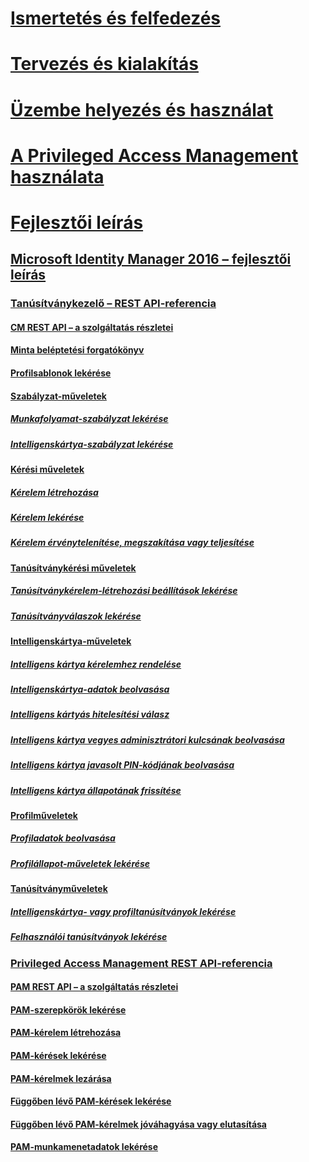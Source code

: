 
# [Ismertetés és felfedezés](/microsoft-identity-manager/understand-explore/microsoft-identity-manager-2016)

# [Tervezés és kialakítás](/microsoft-identity-manager/plan-design/microsoft-identity-manager-2016-supported-platforms)

# [Üzembe helyezés és használat](/microsoft-identity-manager/deploy-use/microsoft-identity-manager-deploy)

# [A Privileged Access Management használata](/microsoft-identity-manager/pam/privileged-identity-management-for-active-directory-domain-services)

# [Fejlesztői leírás](microsoft-identity-manager-2016-developer-reference.md)

## [Microsoft Identity Manager 2016 – fejlesztői leírás](microsoft-identity-manager-2016-developer-reference.md)

### [Tanúsítványkezelő – REST API-referencia](certificate-management-rest-api-reference.md)

#### [CM REST API – a szolgáltatás részletei](certificate-management-rest-api-service-details.md)

#### [Minta beléptetési forgatókönyv](sample-enrollment-walkthrough.md)

#### [Profilsablonok lekérése](get-profile-templates.md)

#### [Szabályzat-műveletek](policy-operations.md)

##### [Munkafolyamat-szabályzat lekérése](get-workflow-policy.md)

##### [Intelligenskártya-szabályzat lekérése](get-smartcard-policy.md)

#### [Kérési műveletek](request-operations.md)

##### [Kérelem létrehozása](create-request.md)

##### [Kérelem lekérése](get-request.md)

##### [Kérelem érvénytelenítése, megszakítása vagy teljesítése](cancel-abandon-complete-request.md)

#### [Tanúsítványkérési műveletek](certificate-request-operations.md)

##### [Tanúsítványkérelem-létrehozási beállítások lekérése](get-certificate-request-generation-options.md)

##### [Tanúsítványválaszok lekérése](get-certificate-responses.md)

#### [Intelligenskártya-műveletek](smartcard-operations.md)

##### [Intelligens kártya kérelemhez rendelése](assign-smartcard-to-request.md)

##### [Intelligenskártya-adatok beolvasása](get-smartcard-data.md)

##### [Intelligens kártyás hitelesítési válasz](get-smartcard-authentication-response.md)

##### [Intelligens kártya vegyes adminisztrátori kulcsának beolvasása](get-smartcard-diversified-admin-key.md)

##### [Intelligens kártya javasolt PIN-kódjának beolvasása](get-smartcard-proposed-pin.md)

##### [Intelligens kártya állapotának frissítése](update-smartcard-status.md)

#### [Profilműveletek](profile-operations.md)

##### [Profiladatok beolvasása](get-profile-data.md)

##### [Profilállapot-műveletek lekérése](get-profile-state-operations.md)

#### [Tanúsítványműveletek](certificate-operations.md)

##### [Intelligenskártya- vagy profiltanúsítványok lekérése](get-smartcard-profile-certificates.md)

##### [Felhasználói tanúsítványok lekérése](get-user-certificates.md)

### [Privileged Access Management REST API-referencia](privileged-access-management-rest-api-reference.md)

#### [PAM REST API – a szolgáltatás részletei](privileged-access-management-rest-api-service-details.md)

#### [PAM-szerepkörök lekérése](privileged-access-management-get-roles.md)

#### [PAM-kérelem létrehozása](privileged-access-management-create-request.md)

#### [PAM-kérések lekérése](privileged-access-management-get-requests.md)

#### [PAM-kérelmek lezárása](privileged-access-management-close-request.md)

#### [Függőben lévő PAM-kérések lekérése](privileged-access-management-get-pending-requests.md)

#### [Függőben lévő PAM-kérelmek jóváhagyása vagy elutasítása](privileged-access-management-approve-reject-pending-request.md)

#### [PAM-munkamenetadatok lekérése](privileged-access-management-get-session-info.md)
